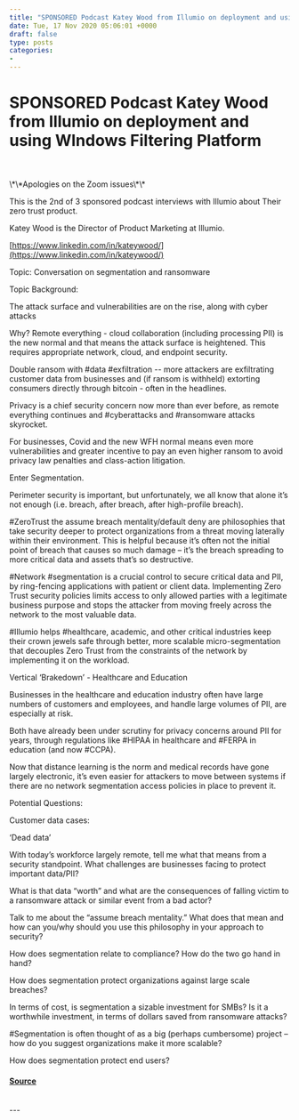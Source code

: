 ```yaml
---
title: "SPONSORED Podcast Katey Wood from Illumio on deployment and using WIndows Filtering Platform"
date: Tue, 17 Nov 2020 05:06:01 +0000
draft: false
type: posts
categories: 
- 
---
```

# SPONSORED Podcast Katey Wood from Illumio on deployment and using WIndows Filtering Platform

<br/>

<br/>
\*\*Apologies on the Zoom issues\*\*

This is the 2nd of 3 sponsored podcast interviews with Illumio about Their zero trust product. 

Katey Wood is the Director of Product Marketing at Illumio.

[https://www.linkedin.com/in/kateywood/](https://www.linkedin.com/in/kateywood/)

Topic: Conversation on segmentation and ransomware

Topic Background: 

The attack surface and vulnerabilities are on the rise, along with cyber attacks

Why? Remote everything - cloud collaboration (including processing PII) is the new normal and that means the attack surface is heightened. This requires appropriate network, cloud, and endpoint security.

Double ransom with #data #exfiltration -- more attackers are exfiltrating customer data from businesses and (if ransom is withheld) extorting consumers directly through bitcoin - often in the headlines.

Privacy is a chief security concern now more than ever before, as remote everything continues and #cyberattacks and #ransomware attacks skyrocket.

For businesses, Covid and the new WFH normal means even more vulnerabilities and greater incentive to pay an even higher ransom to avoid privacy law penalties and class-action litigation.

Enter Segmentation.

Perimeter security is important, but unfortunately, we all know that alone it’s not enough (i.e. breach, after breach, after high-profile breach).

#ZeroTrust the assume breach mentality/default deny are philosophies that take security deeper to protect organizations from a threat moving laterally within their environment. This is helpful because it’s often not the initial point of breach that causes so much damage – it’s the breach spreading to more critical data and assets that’s so destructive.

#Network #segmentation is a crucial control to secure critical data and PII, by ring-fencing applications with patient or client data. Implementing Zero Trust security policies limits access to only allowed parties with a legitimate business purpose and stops the attacker from moving freely across the network to the most valuable data.

#Illumio helps #healthcare, academic, and other critical industries keep their crown jewels safe through better, more scalable micro-segmentation that decouples Zero Trust from the constraints of the network by implementing it on the workload.

Vertical ‘Brakedown’ - Healthcare and Education

Businesses in the healthcare and education industry often have large numbers of customers and employees, and handle large volumes of PII, are especially at risk.

Both have already been under scrutiny for privacy concerns around PII for years, through regulations like #HIPAA in healthcare and #FERPA in education (and now #CCPA).

Now that distance learning is the norm and medical records have gone largely electronic, it’s even easier for attackers to move between systems if there are no network segmentation access policies in place to prevent it.

Potential Questions: 

Customer data cases:

‘Dead data’

With today’s workforce largely remote, tell me what that means from a security standpoint. What challenges are businesses facing to protect important data/PII?

What is that data “worth” and what are the consequences of falling victim to a ransomware attack or similar event from a bad actor?

Talk to me about the “assume breach mentality.” What does that mean and how can you/why should you use this philosophy in your approach to security?

How does segmentation relate to compliance? How do the two go hand in hand?

How does segmentation protect organizations against large scale breaches?

In terms of cost, is segmentation a sizable investment for SMBs? Is it a worthwhile investment, in terms of dollars saved from ransomware attacks?

#Segmentation is often thought of as a big (perhaps cumbersome) project – how do you suggest organizations make it more scalable?

How does segmentation protect end users?

#### [Source](http://brakeingsecurity.com/sponsored-podcast-katey-wood-from-illumio-on-deployment-and)

<br/>
---
